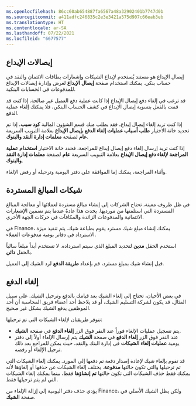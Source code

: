 ```yaml
---
ms.openlocfilehash: 86cc60ab654887fa6567a48a32902401b7747d0b
ms.sourcegitcommit: a411adfc246835c2e3e3421a575d907c66eab3eb
ms.translationtype: HT
ms.contentlocale: ar-SA
ms.lasthandoff: 07/22/2021
ms.locfileid: "6677577"
---
```

## <a name="deposit-slips"></a>إيصالات الإيداع 

إيصال الإيداع هو مستند يُستخدم لإيداع الشيكات وإشعارات بطاقات الائتمان والنقد في حساب بنكي. يمكنك استخدام صفحة **إيصال الإيداع** لعرض وإدارة إيصالات الإيداع للمدفوعات في الحسابات البنكية.

قد ترغب في إلغاء دفع إيصال الإيداع إذا كانت عملية دفع العميل غير صالحة. إذا كنت قد قمت بالفعل بتسوية إيصال الإيداع في كشف الحساب البنكي، فلا يمكنك إلغاء عملية الدفع. 

إذا كنت تريد إلغاء إيصال إيداع، فقد يطلب منك قسم الشؤون المالية **كود سبب**، إذا تم تحديد خانة الاختيار **طلب أسباب عمليات إلغاء الدفع بإيصال الإيداع** بعلامة التبويب السريعة **عام** لصفحة **معلمات إدارة النقد والبنوك**. 

إذا كنت تريد إرسال إلغاء دفع إيصال إيداع للمراجعة، فحدد خانة الاختيار **استخدام عملية المراجعة لإلغاء دفع إيصال الإيداع** بعلامة التبويب السريعة **عام** لصفحة **معلمات إدارة النقد والبنوك**.

وأثناء المراجعة، يمكنك إما الموافقة على دفتر اليومية وترحيله أو رفض الإلغاء. 

## <a name="refund-checks"></a>شيكات المبالغ المستردة 

في ظل ظروف معينة، تحتاج الشركات إلى إنشاء مبالغ مستردة لعملائها أو معالجة المبالغ المستردة التي استلمتها من مورديها. يحدث هذا عادةً عندما يتم تضمين الإشعارات الائتمانية والمدفوعات الزائدة والمكافآت في حركات الجهة الأخرى.

في Finance، يمكنك إنشاء مبلغ شيك مسترد يقوم بطباعة شيك. يتم تنفيذ ميزة الاسترداد في دفاتر يومية مدفوعات العملاء.

استخدم الحقل **مدين** لتحديد المبلغ الذي سيتم استرداده. لا تستخدم أبداً مبلغاً سالباً بالحقل **دائن**.

قبل إنشاء شيك بمبلغ مسترد، قم بإعداد **طريقة الدفع** لرد الشيك إلى العميل. 

## <a name="payment-reversal"></a>إلغاء الدفع 

في بعض الأحيان، تحتاج إلى إلغاء الشيك بعد قيامك بالدفع وترحيل الشيك. على سبيل المثال، قد يكون لشركة التسليم الشيك، أو قد يلاحظ أحد أعضاء فريق المحاسبة أن أحد الموظفين يدفع الشيك بشكل غير صحيح. 

تتوفر طريقتان لإلغاء الشيكات التي تم ترحيلها:

- يتم تسجيل عمليات الإلغاء فوراً عند النقر فوق الزر **إلغاء الدفع** في صفحة **الشيك**.
- عند النقر فوق الزر **إلغاء الدفع** في صفحة **الشيك** يتم إرسال الإلغاء أولاً إلى دفتر يومية **عمليات إلغاء الشيكات** في إدارة البنك والنقد، حيث يمكن للمراجع بعد ذلك ترحيل الإلغاء أو رفضه.

قد تقوم بإلغاء شيك لإعادة إصدار دفعة تم دفعها إلى المورد. يمكنك إلغاء الشيكات التي تم ترحيلها والتي تكون حالتها **مدفوعة**. يختلف إلغاء الشيكات عن حذفها أو إلغاؤها لأنه يمكنك فقط حذف الشيكات التي تكون حالتها **تم إنشاؤها** فقط، بينما يمكنك إلغاء الشيكات التي لم يتم ترحيلها فقط.

يؤدي حذف دفتر اليومية إلى إزالة الإلغاء من Finance، ولكن يظل الشيك الأصلي في صفحة **الشيك**. 

